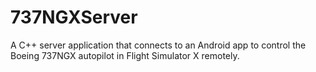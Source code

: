 # 737NGXServer

A C++ server application that connects to an Android app to control the Boeing 737NGX autopilot in Flight Simulator X remotely.
